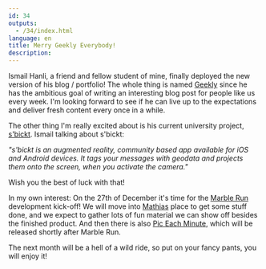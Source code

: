 ```yaml
---
id: 34
outputs:
  - /34/index.html
language: en
title: Merry Geekly Everybody!
description:
---
```


<p>
Ismail Hanli, a friend and fellow student of mine, finally deployed the new version of his blog / portfolio! The whole thing is named <a href="http://ismailhanli.multimediatechnology.at">Geekly</a> since he has the ambitious goal of writing an interesting blog post for people like us every week. I'm looking forward to see if he can live up to the expectations and deliver fresh content every once in a while.
</p>
<p>
The other thing I'm really excited about is his current university project, <a href="https://github.com/ihanli/sbicktAndroid">s'bickt</a>. Ismail talking about s'bickt:
</p>
<p>
<em>"s'bickt is an augmented reality, community based app available for iOS and Android devices. It tags your messages with geodata and projects them onto the screen, when you activate the camera."</em>
</p>
<p>
Wish you the best of luck with that!
</p>
<p>
In my own interest: On the 27th of December it's time for the <a href="https://github.com/MathiasPaumgarten/marblerun">Marble Run</a> development kick-off! We will move into <a href="http://mathias-paumgarten.com">Mathias</a> place to get some stuff done, and we expect to gather lots of fun material we can show off besides the finished product. And then there is also <a href="https://github.com/MathiasPaumgarten/pic-each-minute">Pic Each Minute</a>, which will be released shortly after Marble Run.
</p>
<p>
The next month will be a hell of a wild ride, so put on your fancy pants, you will enjoy it!
</p>
